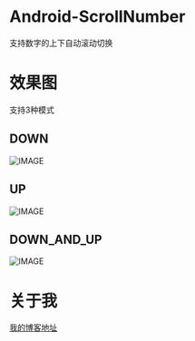 # Android-ScrollNumber
支持数字的上下自动滚动切换

# 效果图
支持3种模式

## DOWN
![IMAGE][1]

## UP
![IMAGE][2]

## DOWN_AND_UP
![IMAGE][4]


# 关于我
[我的博客地址][3]

[1]: https://github.com/hongyangAndroid/ScrollNumber/blob/master/down2.gif
[2]: https://github.com/hongyangAndroid/ScrollNumber/blob/master/up2.gif
[3]: http://blog.csdn.net/lmj623565791
[4]: https://github.com/hongyangAndroid/ScrollNumber/blob/master/downAndUp2.gif

